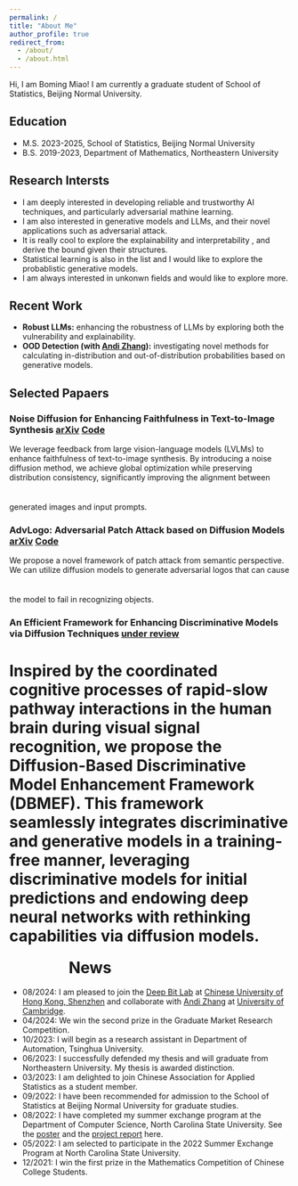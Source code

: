 ```yaml
---
permalink: /
title: "About Me"
author_profile: true
redirect_from: 
  - /about/
  - /about.html
---
```

Hi, I am Boming Miao! I am currently a graduate student of School of Statistics, Beijing Normal University.
## Education
- M.S. 2023-2025, School of Statistics, Beijing Normal University
- B.S. 2019-2023, Department of Mathematics, Northeastern University

## Research Intersts
- I am deeply interested in developing reliable and trustworthy AI techniques, and particularly adversarial mathine learning. 
- I am also interested in generative models and LLMs, and their novel applications such as adversarial attack.
- It is really cool to explore the explainability and interpretability , and derive the bound given their structures.
- Statistical learning is also in the list and I would like to explore the probablistic generative models.
- I am always interested in unkonwn fields and would like to explore more.

## Recent Work
- **Robust LLMs:** enhancing the robustness of LLMs by exploring both the vulnerability and explainability.
- **OOD Detection (with [Andi Zhang](https://andi.ac/)):** investigating novel methods for calculating in-distribution and out-of-distribution probabilities based on generative models.

## Selected Papaers
### Noise Diffusion for Enhancing Faithfulness in Text-to-Image Synthesis [arXiv](https://arxiv.org/abs/2411.16503) [Code](https://github.com/Bomingmiao/NoiseDiffusion)
We leverage feedback from large vision-language models (LVLMs) to enhance faithfulness of text-to-image synthesis. By introducing a noise diffusion method, we achieve global optimization while preserving distribution consistency, significantly improving the alignment between generated images and input prompts.
<embed src="../files/noisediffusion.jpg" width="100" height="50" />
### AdvLogo: Adversarial Patch Attack based on Diffusion Models [arXiv](https://arxiv.org/abs/2409.07002) [Code](https://github.com/Bomingmiao/Advlogo) 
We propose a novel framework of patch attack from semantic perspective. We can utilize diffusion models to generate adversarial logos that can cause the model to fail in recognizing objects.
<embed src="../files/advlogo.png" width="100" height="50" />

### An Efficient Framework for Enhancing Discriminative Models via Diffusion Techniques [under review](https://openreview.net/forum?id=kxKXcFnF37&referrer=%5Bthe%20profile%20of%20Boming%20Miao%5D(%2Fprofile%3Fid%3D~Boming_Miao1))
Inspired by the coordinated cognitive processes of rapid-slow pathway interactions in the human brain during visual signal recognition, we propose the Diffusion-Based Discriminative Model Enhancement Framework (DBMEF). This framework seamlessly integrates discriminative and generative models in a training-free manner, leveraging discriminative models for initial predictions and endowing deep neural networks with rethinking capabilities via diffusion models.
<embed src="../files/motivate.png" width="100" height="50" />
News
================
- 08/2024: I am pleased to join the [Deep Bit Lab](https://mypage.cuhk.edu.cn/academics/lizhen/) at [Chinese University of Hong Kong, Shenzhen](https://www.cuhk.edu.cn/en) and collaborate with [Andi Zhang](https://andi.ac/) at [University of Cambridge](https://www.cam.ac.uk/).
- 04/2024: We win the second prize in the Graduate Market Research Competition.
- 10/2023: I will begin as a research assistant in Department of Automation, Tsinghua University.
- 06/2023: I successfully defended my thesis and will graduate from Northeastern University. My thesis is awarded distinction.
- 03/2023: I am delighted to join Chinese Association for Applied Statistics as a student member.
- 09/2022: I have been recommended for admission to the School of Statistics at Beijing Normal University for graduate studies.
- 08/2022: I have completed my summer exchange program at the Department of Computer Science, North Carolina State University. See the [poster](../files/Poster.pdf) and the [project report](../files/ProjectReport.pdf) here.
- 05/2022: I am selected to participate in the 2022 Summer Exchange Program at North Carolina State University.
- 12/2021: I win the first prize in the Mathematics Competition of Chinese College Students.
